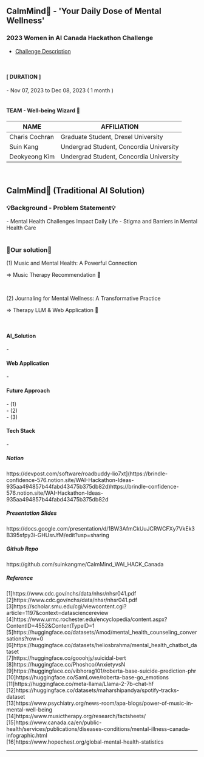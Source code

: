 ## CalmMind🌿 - 'Your Daily Dose of Mental Wellness'

### 2023 Women in AI Canada Hackathon Challenge
- [Challenge Description](https://www.womeninai.co/_files/ugd/878656_fa3000c258594eee9827520e11a4afc1.pdf)
  
<br>

<h4>[ DURATION ]‍</h4>
- Nov 07, 2023 to Dec 08, 2023 ( 1 month )

<br>
<br>

<h4> TEAM - Well-being Wizard 🔮 </h4>

| NAME | AFFILIATION | 
| --- |  --- |  
| Charis Cochran | Graduate Student, Drexel University |  
| Suin Kang | Undergrad Student, Concordia University |  
| Deokyeong Kim | Undergrad Student, Concordia University |  

<br>

## CalmMind🌿 (Traditional AI Solution) 

<h3>💡Background - Problem Statement💡</h3>
- Mental Health Challenges Impact Daily Life 
- Stigma and Barriers in Mental Health Care

<br>
<br>

<h3>🎯Our solution🎯</h3>

(1) Music and Mental Health: A Powerful Connection 

=> Music Therapy Recommendation 🎵

<br>

(2) Journaling for Mental Wellness: A Transformative Practice
  
=> Therapy LLM & Web Application 📝


<br>

<h4> AI_Solution </h4>
- 


<br>


<h4>Web Application</h4>
- 

<br>

<h4> Future Approach </h4>
- (1) <br>
- (2) <br>
- (3) <br>


<h4>Tech Stack</h4>
- 

<h5>Notion</h5>
https://devpost.com/software/roadbuddy-lio7xt](https://brindle-confidence-576.notion.site/WAI-Hackathon-Ideas-935aa494857b44fabd43475b375db82d)https://brindle-confidence-576.notion.site/WAI-Hackathon-Ideas-935aa494857b44fabd43475b375db82d

<br>

<h5> Presentation Slides </h5>
https://docs.google.com/presentation/d/1BW3AfmCkUuJCRWCFXy7VkEk3B395sfpy3i-GHUsrJfM/edit?usp=sharing
<br>

<h5> Github Repo </h5>
https://github.com/suinkangme/CalmMind_WAI_HACK_Canada

<br>

<h5> Reference </h5>
[1]https://www.cdc.gov/nchs/data/nhsr/nhsr041.pdf <br>
[2]https://www.cdc.gov/nchs/data/nhsr/nhsr041.pdf <br>
[3]https://scholar.smu.edu/cgi/viewcontent.cgi?article=1197&context=datasciencereview <br>
[4]https://www.urmc.rochester.edu/encyclopedia/content.aspx?ContentID=4552&ContentTypeID=1 <br>
[5]https://huggingface.co/datasets/Amod/mental_health_counseling_conversations?row=0 <br>
[6]https://huggingface.co/datasets/heliosbrahma/mental_health_chatbot_dataset <br>
[7]https://huggingface.co/gooohjy/suicidal-bert <br>
[8]https://huggingface.co/Phoshco/AnxietyvsN <br>
[9]https://huggingface.co/vibhorag101/roberta-base-suicide-prediction-phr <br>
[10]https://huggingface.co/SamLowe/roberta-base-go_emotions <br>
[11]https://huggingface.co/meta-llama/Llama-2-7b-chat-hf <br>
[12]https://huggingface.co/datasets/maharshipandya/spotify-tracks-dataset <br>
[13]https://www.psychiatry.org/news-room/apa-blogs/power-of-music-in-mental-well-being <br>
[14]https://www.musictherapy.org/research/factsheets/ <br>
[15]https://www.canada.ca/en/public-health/services/publications/diseases-conditions/mental-illness-canada-infographic.html <br>
[16]https://www.hopechest.org/global-mental-health-statistics <br>


***


